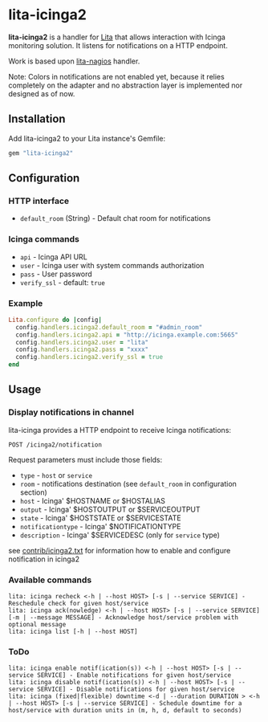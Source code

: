 # lita-icinga2

**lita-icinga2** is a handler for [Lita](https://github.com/jimmycuadra/lita) that allows interaction with Icinga monitoring solution.
It listens for notifications on a HTTP endpoint.

Work is based upon [lita-nagios](https://github.com/josqu4red/lita-nagios) handler.

Note: Colors in notifications are not enabled yet, because it relies completely on the adapter and no abstraction layer is implemented nor designed as of now.

## Installation

Add lita-icinga2 to your Lita instance's Gemfile:

``` ruby
gem "lita-icinga2"
```

## Configuration

### HTTP interface
* `default_room` (String) - Default chat room for notifications

### Icinga commands
* `api` - Icinga API URL
* `user` - Icinga user with system commands authorization
* `pass` - User password
* `verify_ssl` - default: `true`

### Example

``` ruby
Lita.configure do |config|
  config.handlers.icinga2.default_room = "#admin_room"
  config.handlers.icinga2.api = "http://icinga.example.com:5665"
  config.handlers.icinga2.user = "lita"
  config.handlers.icinga2.pass = "xxxx"
  config.handlers.icinga2.verify_ssl = true
end
```

## Usage

### Display notifications in channel

lita-icinga provides a HTTP endpoint to receive Icinga notifications:

```
POST /icinga2/notification
```
Request parameters must include those fields:
* `type` - `host` or `service`
* `room` - notifications destination (see `default_room` in configuration section)
* `host` - Icinga' $HOSTNAME or $HOSTALIAS
* `output` - Icinga' $HOSTOUTPUT or $SERVICEOUTPUT
* `state` - Icinga' $HOSTSTATE or $SERVICESTATE
* `notificationtype` - Icinga' $NOTIFICATIONTYPE
* `description` - Icinga' $SERVICEDESC (only for `service` type)

see [contrib/icinga2.txt](contrib/icinga2.txt) for information how to enable and configure notification in icinga2

### Available commands

```
lita: icinga recheck <-h | --host HOST> [-s | --service SERVICE] - Reschedule check for given host/service
lita: icinga ack(nowledge) <-h | --host HOST> [-s | --service SERVICE] [-m | --message MESSAGE] - Acknowledge host/service problem with optional message
lita: icinga list [-h | --host HOST]
```

### ToDo

```
lita: icinga enable notif(ication(s)) <-h | --host HOST> [-s | --service SERVICE] - Enable notifications for given host/service
lita: icinga disable notif(ication(s)) <-h | --host HOST> [-s | --service SERVICE] - Disable notifications for given host/service
lita: icinga (fixed|flexible) downtime <-d | --duration DURATION > <-h | --host HOST> [-s | --service SERVICE] - Schedule downtime for a host/service with duration units in (m, h, d, default to seconds)
```
